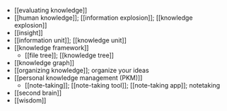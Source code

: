 - [[evaluating knowledge]]
- [[human knowledge]]; [[information explosion]]; [[knowledge explosion]]
- [[insight]]
- [[information unit]]; [[knowledge unit]]
- [[knowledge framework]]
    - [[file tree]]; [[knowledge tree]]
- [[knowledge graph]]
- [[organizing knowledge]]; organize your ideas
- [[personal knowledge management (PKM)]]
    - [[note-taking]]; [[note-taking tool]]; [[note-taking app]]; notetaking
- [[second brain]]
- [[wisdom]]
